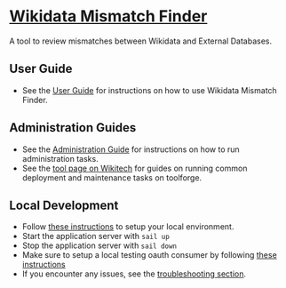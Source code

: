 # [Wikidata Mismatch Finder](https://www.wikidata.org/wiki/Wikidata:Mismatch_Finder)

A tool to review mismatches between Wikidata and External Databases.

## User Guide

 * See the [User Guide](docs/UserGuide.md) for instructions on how to use Wikidata Mismatch Finder.
 
## Administration Guides

 * See the [Administration Guide](docs/AdminGuide.md) for instructions on how to run administration tasks.
 * See the [tool page on Wikitech](https://wikitech.wikimedia.org/wiki/Tool:Wikidata_Mismatch_Finder) for guides on running common deployment and maintenance tasks on toolforge.

## Local Development

* Follow [these instructions](docs/README.md#quickstart) to setup your local environment.
* Start the application server with `sail up`
* Stop the application server with `sail down`
* Make sure to setup a local testing oauth consumer by following [these instructions](docs/README.md#working-with-oauth)
* If you encounter any issues, see the [troubleshooting section](docs/README.md#troubleshooting).
